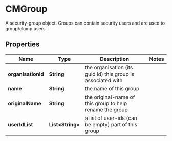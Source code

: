 

# CMGroup

A security-group object.  Groups can contain security users and are used to group/clump users.

## Properties

| Name | Type | Description | Notes |
|------------ | ------------- | ------------- | -------------|
|**organisationId** | **String** | the organisation (its guid id) this group is associated with |  |
|**name** | **String** | the name of this group |  |
|**originalName** | **String** | the original-name of this group to help rename the group |  |
|**userIdList** | **List&lt;String&gt;** | a list of user-ids (can be empty) part of this group |  |



